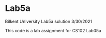 # Lab5a
Bilkent University Lab5a solution
3/30/2021

This code is a lab assignment for CS102 Lab05a
